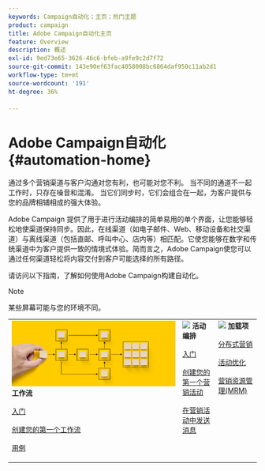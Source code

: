 ```yaml
---
keywords: Campaign自动化；主页；热门主题
product: campaign
title: Adobe Campaign自动化主页
feature: Overview
description: 概述
exl-id: 9ed73e65-3626-46c6-bfeb-a9fe9c2d7f72
source-git-commit: 143e90ef63fac4058008bc6864daf950c11ab2d1
workflow-type: tm+mt
source-wordcount: '191'
ht-degree: 36%

---
```


# Adobe Campaign自动化 {#automation-home}

通过多个营销渠道与客户沟通对您有利，也可能对您不利。 当不同的通道不一起工作时，只存在噪音和混淆。 当它们同步时，它们会组合在一起，为客户提供与您的品牌相辅相成的强大体验。

Adobe Campaign 提供了用于进行活动编排的简单易用的单个界面，让您能够轻松地使渠道保持同步。因此，在线渠道（如电子邮件、Web、移动设备和社交渠道）与离线渠道（包括直邮、呼叫中心、店内等）相匹配。它使您能够在数字和传统渠道中为客户提供一致的情境式体验。简而言之，Adobe Campaign使您可以通过任何渠道轻松将内容交付到客户可能选择的所有路径。


请访问以下指南，了解如何使用Adobe Campaign构建自动化。

>[!NOTE]
>
>某些屏幕可能与您的环境不同。

<table>
<tr style="border: 0;">
  <td valign="top">
    <div><img src="assets/do-not-localize/workflow.jpeg">
    <b>工作流</b>
    </div>
    <br>
    <div>
    <a href="workflow/about-workflows.md">入门</a>
    </div>
    <br>     
    <div>
    <a href="workflow/build-a-workflow.md">创建您的第一个工作流</a>
    </div>
    <br>
    <div>
    <a href="workflow/workflow-use-cases.md">用例</a>
    </div>
    <br>
  </td>
  <td valign="top">
    <div><img src="assets/do-not-localize/campaign.jpeg">
    <b>活动编排</b>
    </div>
    <br>
    <div>
    <a href="campaigns/set-up-campaigns.md">入门</a>
    </div>
    <br>
    <div>
    <a href="campaigns/marketing-campaign-create.md">创建您的第一个营销活动</a>
    </div>
    <br>
    <div>
    <a href="campaigns/marketing-campaign-deliveries.md">在营销活动中发送消息</a>
    </div>
    <br>
  </td>
  <td valign="top">
    <div><img src="assets/do-not-localize/add-on.jpeg">
    <b>加载项</b>
    </div>
    <br>
    <div>
    <a href="distributed-marketing/about-distributed-marketing.md">分布式营销</a>
    </div>
    <br>
    <div>
    <a href="campaign-opt/campaign-typologies.md">活动优化</a>
    </div>
    <br>
    <div>
    <a href="mrm/about-marketing-resource-management.md">营销资源管理(MRM)</a>
    </div>
    <br>
  </td>
</tr>
</table>
